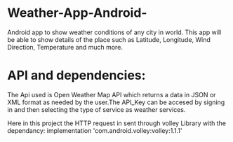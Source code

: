 # Weather-App-Android-
Android app to show weather conditions of any city in world.
This app will be able to show details of the place such as Latitude, Longitude, Wind Direction, Temperature and much more.
# API and dependencies: 

The Api used is Open Weather Map API which returns a data in JSON or XML format as needed by the user.The API_Key can be accesed by 
signing in and then selecting the type of service as weather services.

Here in this project the HTTP request in sent through volley Library with the dependancy:
implementation 'com.android.volley:volley:1.1.1'


